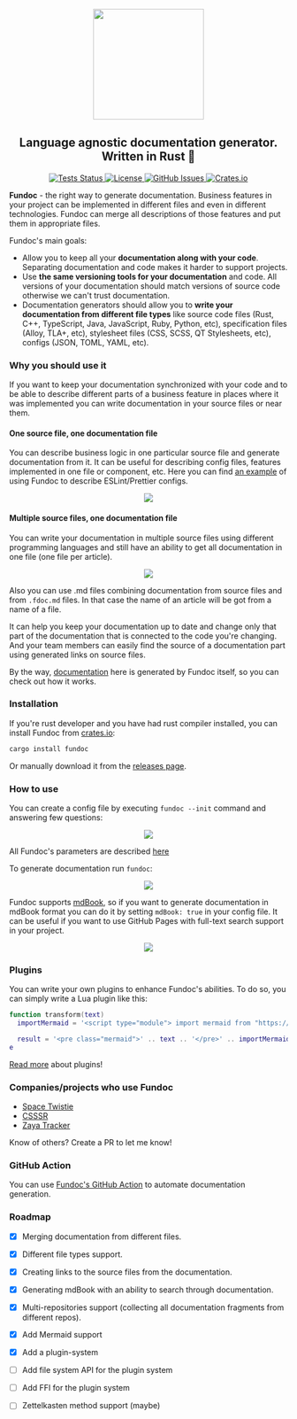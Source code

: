 <p align="center">
  <a href="https://github.com/daynin/fundoc">
    <img src="./images/logo.png" height="200px"/>
  </a>
</p>

<h2 align="center">
    Language agnostic documentation generator. Written in Rust 🦀
</h2>

<p align="center">
  <a href="https://travis-ci.org/daynin/fundoc">
    <img alt="Tests Status" src="https://github.com/daynin/fundoc/workflows/tests/badge.svg">
  </a>
  <a href="https://github.com/daynin/fundoc/blob/master/LICENSE">
    <img alt="License" src="https://img.shields.io/badge/license-MIT-blue.svg">
  </a>
  <a href="https://github.com/daynin/fundoc/issues">
    <img alt="GitHub Issues" src="https://img.shields.io/github/issues/daynin/fundoc.svg">
  </a>
  <a href="https://crates.io/crates/fundoc">
    <img alt="Crates.io" src="https://img.shields.io/crates/v/fundoc.svg">
  </a>
</p>

**Fundoc** - the right way to generate documentation. Business features in your project can be implemented in different files and even in different technologies. Fundoc can merge all descriptions of those features and put them in appropriate files.

Fundoc's main goals:

- Allow you to keep all your **documentation along with your code**. Separating documentation and code makes it harder to support projects.
- Use **the same versioning tools for your documentation** and code. All versions of your documentation should match versions of source code otherwise we can't trust documentation.
- Documentation generators should allow you to **write your documentation from different file types** like source code files (Rust, C++, TypeScript, Java, JavaScript, Ruby, Python, etc), specification files (Alloy, TLA+, etc), stylesheet files (CSS, SCSS, QT Stylesheets, etc), configs (JSON, TOML, YAML, etc).

### Why you should use it

If you want to keep your documentation synchronized with your code and to be able to describe different parts of a business feature in places where it was implemented you can write documentation in your source files or near them.

#### One source file, one documentation file

You can describe business logic in one particular source file and generate documentation from it. It can be useful for describing config files, features implemented in one file or component, etc. Here you can find [an example](https://github.com/CSSSR/linters) of using Fundoc to describe ESLint/Prettier configs.

<p align="center">
	<img src="./images/example-1.png" />
</p>

#### Multiple source files, one documentation file

You can write your documentation in multiple source files using different programming languages and still have an ability to get all documentation in one file (one file per article).

<p align="center">
	<img src="./images/example-2.png" />
</p>

Also you can use .md files combining documentation from source files and from `.fdoc.md` files. In that case the name of an article will be got from a name of a file.

It can help you keep your documentation up to date and change only that part of the documentation that is connected to the code you're changing. And your team members can easily find the source of a documentation part using generated links on source files.

By the way, [documentation](https://csssr.github.io/fundoc/) here is generated by Fundoc itself, so you can check out how it works.

### Installation

If you're rust developer and you have had rust compiler installed, you can install Fundoc from [crates.io](https://crates.io/):

```bash
cargo install fundoc
```

Or manually download it from the [releases page](https://github.com/daynin/fundoc/releases).

### How to use

You can create a config file by executing `fundoc --init` command and answering few questions:

<p align="center">
    <img src="./images/fundoc-init.png" />
</p>

All Fundoc's parameters are described [here](https://csssr.github.io/fundoc/configuration.html)

To generate documentation run `fundoc`:

<p align="center">
    <img src="./images/fundoc-work.png" />
</p>

Fundoc supports [mdBook](https://github.com/rust-lang/mdBook), so if you want to generate documentation in mdBook format you can do it by setting `mdBook: true` in your config file. It can be useful if you want to use GitHub Pages with full-text search support in your project.

<p align="center">
    <img src="./images/full-text-search.gif" />
</p>

### Plugins

You can write your own plugins to enhance Fundoc's abilities. To do so, you can simply write a Lua plugin like this:

```lua
function transform(text)
  importMermaid = '<script type="module"> import mermaid from "https://cdn.jsdelivr.net/npm/mermaid@10.0.2/+esm"; mermaid.initialize({}); </script>'

  result = '<pre class="mermaid">' .. text .. '</pre>' .. importMermaid
e
```

[Read more](https://daynin.github.io/fundoc/plugins.html) about plugins!

### Companies/projects who use Fundoc

- [Space Twistie](https://github.com/Space-Twistie)
- [CSSSR](https://csssr.com/en)
- [Zaya Tracker](https://github.com/Zaya-Tracker)

Know of others? Create a PR to let me know!

### GitHub Action

You can use [Fundoc's GitHub Action](https://github.com/daynin/fundoc-action) to automate documentation generation.

### Roadmap

- [x] Merging documentation from different files.
- [x] Different file types support.
- [x] Creating links to the source files from the documentation.
- [x] Generating mdBook with an ability to search through documentation.
- [x] Multi-repositories support (collecting all documentation fragments from different repos).
- [x] Add Mermaid support
- [x] Add a plugin-system
- [ ] Add file system API for the plugin system
- [ ] Add FFI for the plugin system
- [ ] Zettelkasten method support (maybe)

